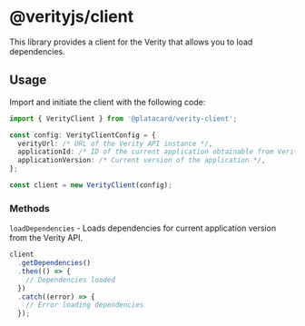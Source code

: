 # @verityjs/client

This library provides a client for the Verity that allows you to load dependencies.

## Usage

Import and initiate the client with the following code:

```typescript
import { VerityClient } from '@platacard/verity-client';

const config: VerityClientConfig = {
  verityUrl: /* URL of the Verity API instance */,
  applicationId: /* ID of the current application obtainable from Verity Admin panel */,
  applicationVersion: /* Current version of the application */,
};

const client = new VerityClient(config);
```

### Methods

`loadDependencies` - Loads dependencies for current application version from the Verity API.

```typescript
client
  .getDependencies()
  .then(() => {
    // Dependencies loaded
  })
  .catch((error) => {
    // Error loading dependencies
  });
```
